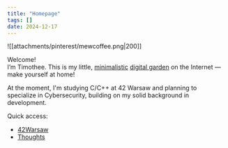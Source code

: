 ```yaml
---
title: "Homepage"
tags: []
date: 2024-12-17
---
```


![[attachments/pinterest/mewcoffee.png|200]]


Welcome! <br/>
I’m Timothee. This is my little, [minimalistic](thoughts/Minimalism.md) [digital garden](https://jzhao.xyz/posts/networked-thought) on the Internet — make yourself at home!

At the moment, I'm studying C/C++ at 42 Warsaw and planning to specialize in Cybersecurity, building on my solid background in development.

Quick access:
- [42Warsaw](/42Warsaw)
- [Thoughts](/thoughts)